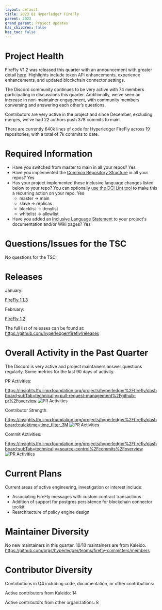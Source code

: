 ```yaml
---
layout: default
title: 2023 Q1 Hyperledger FireFly
parent: 2023
grand_parent: Project Updates
has_children: false
has_toc: false
---
```


# Project Health

FireFly V1.2 was released this quarter with an announcement with greater detail [here](https://www.hyperledger.org/blog/2023/02/13/hyperledger-firefly-v1-2-is-now-available). Highlights include token API enhancements, experience enhancements, and updated blockchain connector settings.

The Discord community continues to be very active with 74 members participating in discussions this quarter. Additionally, we’ve seen an increase in non-maintainer engagement, with community members conversing and answering each other’s questions.

Contributors are very active in the project and since December, excluding merges, we’ve had 22 authors push 378 commits to main.

There are currently 640k lines of code for Hyperledger FireFly across 19 repositories, with a total of 7k commits to date.

# Required Information

- Have you switched from master to main in all your repos? Yes
- Have you implemented the [Common Repository Structure](../../governing-documents/repository-structure.md) in all your repos? Yes
- Has your project implemented these inclusive language changes listed below to your repo? You can optionally [use the DCI Lint tool](https://github.com/petermetz/gh-action-dci-lint#usage) to make this a recurring action on your repo. Yes
  - master → main
  - slave → replicas
  - blacklist → denylist
  - whitelist → allowlist
- Have you added an [Inclusive Language Statement](https://wiki.hyperledger.org/display/TSC/Inclusive+Language+Example) to your project's documentation and/or Wiki pages? Yes

# Questions/Issues for the TSC

No questions for the TSC

# Releases

January:

[FireFly 1.1.3](https://github.com/hyperledger/firefly/releases/tag/v1.1.3)

February:

[FireFly 1.2](https://github.com/hyperledger/firefly/releases/tag/v1.2.0)

The full list of releases can be found at: https://github.com/hyperledger/firefly/releases

# Overall Activity in the Past Quarter

The Discord is very active and project maintainers answer questions regularly. Some metrics for the last 90 days of activity.

PR Activities:

https://insights.lfx.linuxfoundation.org/projects/hyperledger%2Ffirefly/dashboard;subTab=technical;v=pull-request-management%2Fgithub-pr%2Foverview
![PR Activities](./images/HLFF_PRactivityQ12023.png)

Contributor Strength:

https://insights.lfx.linuxfoundation.org/projects/hyperledger%2Ffirefly/dashboard;quicktime=time_filter_3M
![PR Activities](./images/HLFF_ContstrQ12023.png)

Commit Activities:

https://insights.lfx.linuxfoundation.org/projects/hyperledger%2Ffirefly/dashboard;subTab=technical;v=source-control%2Fcommits%2Foverview
![PR Activities](./images/HLFF_commitQ12023.png)

# Current Plans

Current areas of active engineering, investigation or interest include:

- Associating FireFly messages with custom contract transactions
- Addition of support for postgres persistence for blockchain connector toolkit
- Rearchitecture of policy engine design

# Maintainer Diversity

No new maintainers in this quarter. 10/10 maintainers are from Kaleido. https://github.com/orgs/hyperledger/teams/firefly-committers/members

# Contributor Diversity

Contributions in Q4 including code, documentation, or other contributions:

Active contributors from Kaleido: 14

Active contributors from other organizations: 8
